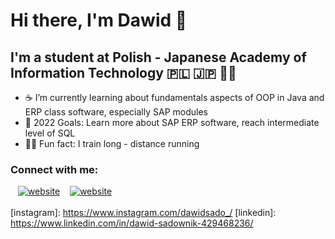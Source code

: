 # Hi there, I'm Dawid 👋 

## I'm a student at Polish - Japanese Academy of Information Technology 🇵🇱 🇯🇵 👨‍🎓

- ☕ I’m currently learning about fundamentals aspects of OOP in Java and ERP class software, especially SAP modules
- 💫 2022 Goals: Learn more about SAP ERP software, reach intermediate level of SQL
- 🏃‍♂️ Fun fact: I train long - distance running

### Connect with me:

&nbsp;&nbsp;
[![website](./img/linkedin-dark.svg)](https://www.linkedin.com/in/dawid-sadownik-429468236/#gh-dark-mode-only)
&nbsp;&nbsp;
[![website](./img/instagram-dark.svg)](https://www.instagram.com/dawidsado_/#gh-dark-mode-only)
<br>
</br>
[instagram]: https://www.instagram.com/dawidsado_/
[linkedin]: https://www.linkedin.com/in/dawid-sadownik-429468236/

